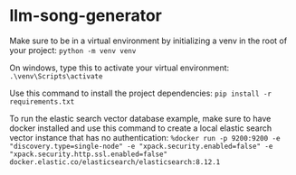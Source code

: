 # llm-song-generator

Make sure to be in a virtual environment by initializing a venv in the root of your project: 
`python -m venv venv`

On windows, type this to activate your virtual environment: 
`.\venv\Scripts\activate`

Use this command to install the project dependencies: 
`pip install -r requirements.txt`

To run the elastic search vector database example, make sure to have docker installed and use this command to create a local elastic search vector instance that has no authentication: 
`%docker run -p 9200:9200 -e "discovery.type=single-node" -e "xpack.security.enabled=false" -e "xpack.security.http.ssl.enabled=false" docker.elastic.co/elasticsearch/elasticsearch:8.12.1`